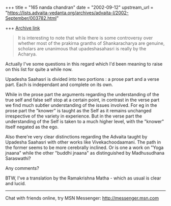 +++
title = "165 nanda chandran"
date = "2002-09-12"
upstream_url = "https://lists.advaita-vedanta.org/archives/advaita-l/2002-September/003782.html"

+++
[Archive link](https://lists.advaita-vedanta.org/archives/advaita-l/2002-September/003782.html)

>It is interesting to note that while there is some controversy over
>whether most of the prakirna granths of Shankaracharya are genuine,
>scholars are unanimous that upadeshasahasri is really by the Acharya.

Actually I've some questions in this regard which I'd been meaning to raise
on this list for quite a while now.

Upadesha Saahasri is divided into two portions : a prose part and a verse
part. Each is independant and complete on its own.

While in the prose part the arguments regarding the understanding of the
true self and false self stop at a certain point, in contrast in the verse
part we find much subtler understanding of the issues involved. For eg in
the prose part the "knower" is taught as the Self as it remains unchanged
irrespective of the variety in experience. But in the verse part the
understanding of the Self is taken to a much higher level, with the "knower"
itself negated as the ego.

Also there're very clear distinctions regarding the Advaita taught by
Upadesha Saahasri with other works like Vivekachoodaamani. The path in the
former seems to be more cerebrally inclined. Or is one a work on "Yoga
jnaana" while the other "buddhi jnaana" as distinguished by Madhusudhana
Saraswathi?

Any comments?

BTW, I've a translation by the Ramakrishna Matha - which as usual is clear
and lucid.




_________________________________________________________________
Chat with friends online, try MSN Messenger: http://messenger.msn.com

